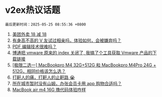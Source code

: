 # v2ex热议话题

`最后更新时间：2025-05-25 08:55:36 +0800`

1. [美团外卖 18 减 18](https://www.v2ex.com/t/1133973)
1. [有身高不高的 V 友试过相亲吗，体验如何，会被嫌弃吗？](https://www.v2ex.com/t/1133996)
1. [PDF 编辑技术很难吗？](https://www.v2ex.com/t/1134009)
1. [博通把 vmware 原来的 index 关闭了, 我搞了个工具获取 Vmware 产品的下载链接](https://www.v2ex.com/t/1133977)
1. [[极限二选一] MacBookpro M4 32G+512G 和 MacBookpro M4Pro 24G + 512G，相同价格该怎么选？](https://www.v2ex.com/t/1133975)
1. [打鼾人的痛，打鼾人的止鼾路 😭](https://www.v2ex.com/t/1134029)
1. [所在城市暂时没有山姆，办张会员卡用 app 购物合适吗？](https://www.v2ex.com/t/1133964)
1. [MacBook air m4 16G 撸代码体验咋样](https://www.v2ex.com/t/1133984)

